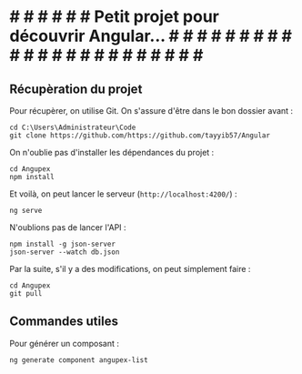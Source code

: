 # # # # # # # Petit projet pour découvrir Angular... # # # # # # # # # # # # # # # # # # # # # # # # 

## Récupèration du projet

Pour récupèrer, on utilise Git. On s'assure d'être dans le bon dossier avant :

```
cd C:\Users\Administrateur\Code
git clone https://github.com/https://github.com/tayyib57/Angular
```

On n'oublie pas d'installer les dépendances du projet :

```
cd Angupex
npm install
```

Et voilà, on peut lancer le serveur (`http://localhost:4200/`) :

```
ng serve
```

N'oublions pas de lancer l'API :

```
npm install -g json-server
json-server --watch db.json
```

Par la suite, s'il y a des modifications, on peut simplement faire :

```
cd Angupex
git pull
```

## Commandes utiles

Pour générer un composant :

```
ng generate component angupex-list
```
